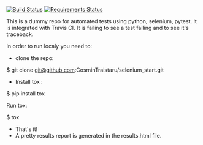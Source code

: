 [![Build Status](https://travis-ci.org/CosminTraistaru/selenium_start.svg?branch=master)](https://travis-ci.org/CosminTraistaru/selenium_start)
[![Requirements Status](https://requires.io/github/CosminTraistaru/selenium_start/requirements.svg?branch=master)](https://requires.io/github/CosminTraistaru/selenium_start/requirements/?branch=master)

This is a dummy repo for automated tests using python, selenium, pytest.
It is integrated with Travis CI.
It is failing to see a test failing and to see it's traceback.

In order to run localy you need to:
- clone the repo: 

$ git clone git@github.com:CosminTraistaru/selenium_start.git
- Install tox :

$ pip install tox

Run tox:

$ tox
- That's it!
- A pretty results report is generated in the results.html file.
